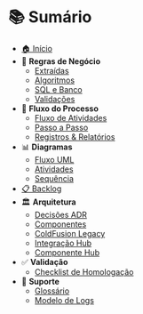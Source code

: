 # 📚 Sumário

- [🏠 Início](../README.md)
- 📘 **Regras de Negócio**
  - [Extraídas](../regras-negocio/regras_negocio_extraidas.md)
  - [Algoritmos](../regras-negocio/regras_algoritmos.md)
  - [SQL e Banco](../regras-negocio/regras_sql_banco.md)
  - [Validações](../regras-negocio/regras_validacao.md)
- 🔁 **Fluxo do Processo**
  - [Fluxo de Atividades](../fluxo-processo/fluxo_atividades.md)
  - [Passo a Passo](../fluxo-processo/passo_a_passo_detalhado.md)
  - [Registros & Relatórios](../fluxo-processo/registros_relatorios.md)
- 📊 **Diagramas**
  - [Fluxo UML](../diagramas/diagrama_fluxo_uml.md)
  - [Atividades](../diagramas/diagrama_atividades.md)
  - [Sequência](../diagramas/diagrama_sequencia.md)
- [📋 Backlog](../backlog/historias_usuario.md)
- 🏛 **Arquitetura**
  - [Decisões ADR](arquitetura/adr_decisoes.md)
  - [Componentes](arquitetura/componentes_integracoes.md)
  - [ColdFusion Legacy](arquitetura/coldfusion_legacy_ref.md)
  - [Integração Hub](arquitetura/Arquitetura-Integração-AdobeHub.md)
  - [Componente Hub](arquitetura/Componente-Integração-Adobe-Hub.md)
- ✅ **Validação**
  - [Checklist de Homologação](validacao/checklist_homologacao.md)
- 🧰 **Suporte**
  - [Glossário](suporte/glossario.md)
  - [Modelo de Logs](suporte/modelo_logs.md)
